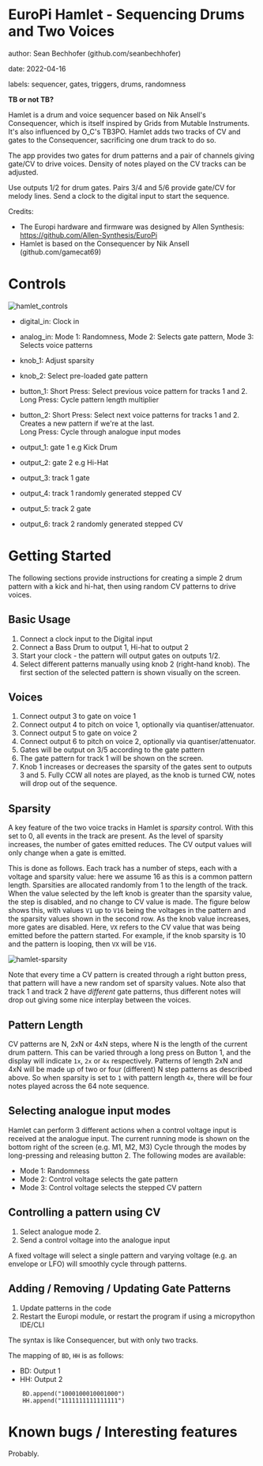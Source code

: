 # EuroPi Hamlet - Sequencing Drums and Two Voices

author: Sean Bechhofer (github.com/seanbechhofer)

date: 2022-04-16

labels: sequencer, gates, triggers, drums, randomness

**TB or not TB?**

Hamlet is a drum and voice sequencer based on Nik Ansell's
Consequencer, which is itself inspired by Grids from Mutable
Instruments. It's also influenced by O_C's TB3PO. Hamlet adds two
tracks of CV and gates to the Consequencer, sacrificing one drum track
to do so. 

The app provides two gates for drum patterns and a pair of channels
giving gate/CV to drive voices. Density of notes played on the CV
tracks can be adjusted.

Use outputs 1/2 for drum gates. Pairs 3/4 and 5/6 provide gate/CV for
melody lines. Send a clock to the digital input to start the sequence.

Credits:
- The Europi hardware and firmware was designed by Allen Synthesis:
https://github.com/Allen-Synthesis/EuroPi
- Hamlet is based on the Consequencer by Nik Ansell (github.com/gamecat69)

# Controls

![hamlet_controls](https://user-images.githubusercontent.com/1035997/162023639-76d70be7-e040-4718-bf42-e834fa02ac8e.png)

- digital_in: Clock in
- analog_in: Mode 1: Randomness, Mode 2: Selects gate pattern, Mode 3: Selects voice patterns

- knob_1: Adjust sparsity
- knob_2: Select pre-loaded gate pattern

- button_1: Short Press: Select previous voice pattern for tracks 1 and 2.  
  Long Press: Cycle pattern length multiplier
- button_2: Short Press: Select next voice patterns for tracks 1
  and 2. Creates a new pattern if we're at the last.  
  Long Press: Cycle through analogue input modes

- output_1: gate 1 e.g Kick Drum
- output_2: gate 2 e.g Hi-Hat
- output_3: track 1 gate
- output_4: track 1 randomly generated stepped CV 
- output_5: track 2 gate
- output_6: track 2 randomly generated stepped CV

# Getting Started

The following sections provide instructions for creating a simple 2
drum pattern with a kick and hi-hat, then using random CV patterns to
drive voices.

## Basic Usage
1. Connect a clock input to the Digital input
2. Connect a Bass Drum to output 1, Hi-hat to output 2
3. Start your clock - the pattern will output gates on outputs 1/2.
4. Select different patterns manually using knob 2 (right-hand
knob). The first section of the selected pattern is shown visually on the screen.

## Voices 
1. Connect output 3 to gate on voice 1
2. Connect output 4 to pitch on voice 1, optionally via quantiser/attenuator.
3. Connect output 5 to gate on voice 2
4. Connect output 6 to pitch on voice 2, optionally via quantiser/attenuator.
5. Gates will be output on 3/5 according to the gate pattern
6. The gate pattern for track 1 will be shown on the screen.
7. Knob 1 increases or decreases the sparsity of the gates sent to
   outputs 3 and 5. Fully CCW all notes are played, as the knob is
   turned CW, notes will drop out of the sequence.

## Sparsity

A key feature of the two voice tracks in Hamlet is *sparsity*
control. With this set to 0, all events in the track are present. As
the level of sparsity increases, the number of gates emitted
reduces. The CV output values will only change when a gate is
emitted.

This is done as follows. Each track has a number of steps, each with a
voltage and sparsity value: here we assume 16 as this is a common
pattern length. Sparsities are allocated randomly from 1 to the length
of the track. When the value selected by the left knob is greater than
the sparsity value, the step is disabled, and no change to CV value is
made. The figure below shows this, with values `V1` up to `V16` being
the voltages in the pattern and the sparsity values shown in the
second row. As the knob value increases, more gates are
disabled. Here, `VX` refers to the CV value that was being emitted
before the pattern started. For example, if the knob sparsity is 10
and the pattern is looping, then `VX` will be `V16`.

![hamlet-sparsity](https://user-images.githubusercontent.com/1035997/162011056-9c204891-5e95-4655-8e63-c2441212c90c.png)

Note that every time a CV pattern is created through a right button
press, that pattern will have a new random set of sparsity
values. Note also that track 1 and track 2 have *different* gate
patterns, thus different notes will drop out giving some nice
interplay between the voices.

## Pattern Length

CV patterns are N, 2xN or 4xN steps, where N is the length of the
current drum pattern. This can be varied through a long
press on Button 1, and the display will indicate `1x`, `2x` or `4x`
respectively. Patterns of length 2xN and 4xN will be made up of two or four
(different) N step patterns as described above. So when sparsity is
set to `1` with pattern length `4x`, there will be four notes played
across the 64 note sequence.

## Selecting analogue input modes

Hamlet can perform 3 different actions when a control voltage input is received at the analogue input.
The current running mode is shown on the bottom right of the screen (e.g. M1, M2, M3)
Cycle through the modes by long-pressing and releasing button 2. The following modes are available:

- Mode 1: Randomness
- Mode 2: Control voltage selects the gate pattern
- Mode 3: Control voltage selects the stepped CV pattern

## Controlling a pattern using CV

1. Select analogue mode 2.
2. Send a control voltage into the analogue input

A fixed voltage will select a single pattern and varying voltage (e.g. an envelope or LFO) will smoothly cycle through patterns.

## Adding / Removing / Updating Gate Patterns

1. Update patterns in the code
2. Restart the Europi module, or restart the program if using a micropython IDE/CLI

The syntax is like Consequencer, but with only two tracks.

The mapping of `BD`, `HH` is as follows:
- BD: Output 1
- HH: Output 2

```
    BD.append("1000100010001000")
    HH.append("1111111111111111")
```

# Known bugs / Interesting features

Probably. 

